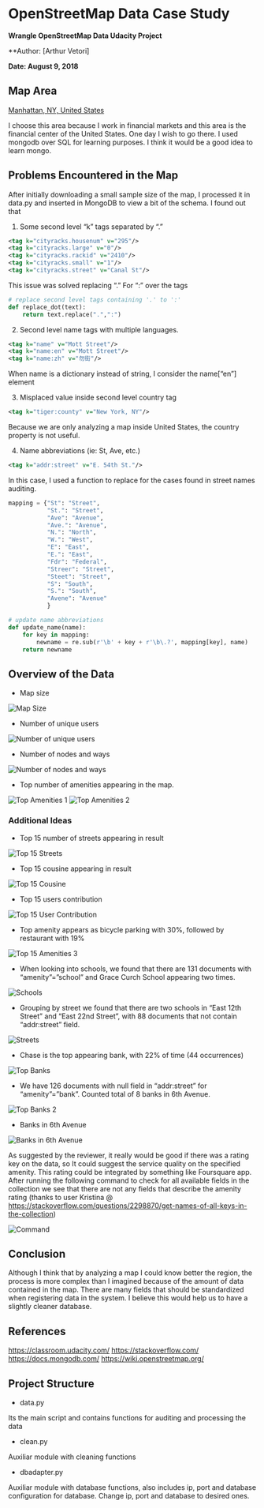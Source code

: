 # OpenStreetMap Data Case Study
**Wrangle OpenStreetMap Data Udacity Project**

**Author: [Arthur Vetori]

**Date: August 9, 2018**

## Map Area
[Manhattan, NY, United States](https://en.wikipedia.org/wiki/Manhattan)

I choose this area because I work in financial markets and this area is the financial center of the United States. One day I wish to go there.
I used mongodb over SQL for learning purposes. I think it would be a good idea to learn mongo.

## Problems Encountered in the Map
After initially downloading a small sample size of the map, I processed it in data.py and inserted in MongoDB to view a bit of the schema. I found out that

1. Some second level “k” tags separated by “.”

```xml
<tag k="cityracks.housenum" v="295"/>
<tag k="cityracks.large" v="0"/>
<tag k="cityracks.rackid" v="2410"/>
<tag k="cityracks.small" v="1"/>
<tag k="cityracks.street" v="Canal St"/>
```

This issue was solved replacing “.” For “:” over the tags

```python
# replace second level tags containing '.' to ':'
def replace_dot(text):
    return text.replace(".",":")
```

2. Second level name tags with multiple languages.

```xml
<tag k="name" v="Mott Street"/>
<tag k="name:en" v="Mott Street"/>
<tag k="name:zh" v="勿街"/>
```

When name is a dictionary instead of string, I consider the name[“en”] element


3. Misplaced value inside second level country tag

```xml
<tag k="tiger:county" v="New York, NY"/>
```

Because we are only analyzing a map inside United States, the country property is not useful.

4. Name abbreviations (ie: St, Ave, etc.)

```xml
<tag k="addr:street" v="E. 54th St."/>
```

In this case, I used a function to replace for the cases found in street names auditing.

```python
mapping = {"St": "Street",
           "St.": "Street",
           "Ave": "Avenue",
           "Ave.": "Avenue",
           "N.": "North",
           "W.": "West",
           "E": "East",
           "E.": "East",
           "Fdr": "Federal",
           "Streer": "Street",
           "Steet": "Street",
           "S": "South",
           "S.": "South",
           "Avene": "Avenue"
           }

# update name abbreviations
def update_name(name):
    for key in mapping:
        newname = re.sub(r'\b' + key + r'\b\.?', mapping[key], name)
    return newname

```


## Overview of the Data

- Map size

![Map Size](images/file_size.png)

- Number of unique users

![Number of unique users](images/unique_users.png)

- Number of nodes and ways

![Number of nodes and ways](images/nodes_and_ways.png)

- Top number of amenities appearing in the map.

![Top Amenities 1](images/top_amenities.png)
![Top Amenities 2](images/top_amenities_2.png)

### Additional Ideas

- Top 15 number of streets appearing in result 

![Top 15 Streets](images/top_15_streets.png)

- Top 15 cousine appearing in result

![Top 15 Cousine](images/top_15_cousines.png)

- Top 15 users contribution

![Top 15 User Contribution](images/top_15_users.png)

- Top amenity appears as bicycle parking with 30%, followed by restaurant with 19% 

![Top 15 Amenities 3](images/top_amenities_3.png)

- When looking into schools, we found that there are 131 documents with “amenity”=”school” 
and Grace Curch School appearing two times.

![Schools](images/schools.png)

- Grouping by street we found that there are two schools in “East 12th Street” and 
“East 22nd Street”, with 88 documents that not contain “addr:street” field.

![Streets](images/top_streets_2.png)

- Chase is the top appearing bank, with 22% of time (44 occurrences)

![Top Banks](images/top_banks.png)

- We have 126 documents with null field in “addr:street” for “amenity”=”bank”. 
Counted total of 8 banks in 6th Avenue.

![Top Banks 2](images/top_banks_2.png)

- Banks in 6th Avenue

![Banks in 6th Avenue](images/banks_in_6avenue.png)

As suggested by the reviewer, it really would be good if there was a rating key on the data, 
so It could suggest the service quality on the specified amenity. 
This rating could be integrated by something like Foursquare app. 
After running the following command to check for all available fields in the collection we see that there are not any fields that describe the amenity rating 
(thanks to user Kristina @ https://stackoverflow.com/questions/2298870/get-names-of-all-keys-in-the-collection)

![Command](images/command.png)

## Conclusion

Although I think that by analyzing a map I could know better the region, the process is more complex than I imagined because of the amount of data contained in the map. 
There are many fields that should be standardized when registering data in the system. I believe this would help us to have a slightly cleaner database.

## References

https://classroom.udacity.com/
https://stackoverflow.com/
https://docs.mongodb.com/
https://wiki.openstreetmap.org/

## Project Structure

- data.py

Its the main script and contains functions for auditing and processing the data

- clean.py

Auxiliar module with cleaning functions

- dbadapter.py

Auxiliar module with database functions, also includes ip, port and database configuration for database.
Change ip, port and database to desired ones.
